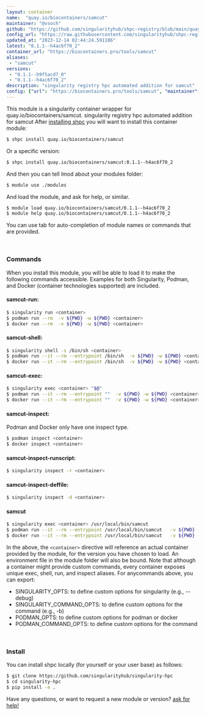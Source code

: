 ```yaml
---
layout: container
name:  "quay.io/biocontainers/samcut"
maintainer: "@vsoch"
github: "https://github.com/singularityhub/shpc-registry/blob/main/quay.io/biocontainers/samcut/container.yaml"
config_url: "https://raw.githubusercontent.com/singularityhub/shpc-registry/main/quay.io/biocontainers/samcut/container.yaml"
updated_at: "2023-12-14 02:44:24.591186"
latest: "0.1.1--h4ac6f70_2"
container_url: "https://biocontainers.pro/tools/samcut"
aliases:
 - "samcut"
versions:
 - "0.1.1--h9f5acd7_0"
 - "0.1.1--h4ac6f70_2"
description: "singularity registry hpc automated addition for samcut"
config: {"url": "https://biocontainers.pro/tools/samcut", "maintainer": "@vsoch", "description": "singularity registry hpc automated addition for samcut", "latest": {"0.1.1--h4ac6f70_2": "sha256:0200727e4f6e61131f6b47c9c529c7c8d31642fefab7fefe348437d57601fe9f"}, "tags": {"0.1.1--h9f5acd7_0": "sha256:73b9841040f07589bd6389ac9b4828a9ce419cec1c21f8fc9580c60606fa37be", "0.1.1--h4ac6f70_2": "sha256:0200727e4f6e61131f6b47c9c529c7c8d31642fefab7fefe348437d57601fe9f"}, "docker": "quay.io/biocontainers/samcut", "aliases": {"samcut": "/usr/local/bin/samcut"}}
---
```


This module is a singularity container wrapper for quay.io/biocontainers/samcut.
singularity registry hpc automated addition for samcut
After [installing shpc](#install) you will want to install this container module:


```bash
$ shpc install quay.io/biocontainers/samcut
```

Or a specific version:

```bash
$ shpc install quay.io/biocontainers/samcut:0.1.1--h4ac6f70_2
```

And then you can tell lmod about your modules folder:

```bash
$ module use ./modules
```

And load the module, and ask for help, or similar.

```bash
$ module load quay.io/biocontainers/samcut/0.1.1--h4ac6f70_2
$ module help quay.io/biocontainers/samcut/0.1.1--h4ac6f70_2
```

You can use tab for auto-completion of module names or commands that are provided.

<br>

### Commands

When you install this module, you will be able to load it to make the following commands accessible.
Examples for both Singularity, Podman, and Docker (container technologies supported) are included.

#### samcut-run:

```bash
$ singularity run <container>
$ podman run --rm  -v ${PWD} -w ${PWD} <container>
$ docker run --rm  -v ${PWD} -w ${PWD} <container>
```

#### samcut-shell:

```bash
$ singularity shell -s /bin/sh <container>
$ podman run --it --rm --entrypoint /bin/sh  -v ${PWD} -w ${PWD} <container>
$ docker run --it --rm --entrypoint /bin/sh  -v ${PWD} -w ${PWD} <container>
```

#### samcut-exec:

```bash
$ singularity exec <container> "$@"
$ podman run --it --rm --entrypoint ""  -v ${PWD} -w ${PWD} <container> "$@"
$ docker run --it --rm --entrypoint ""  -v ${PWD} -w ${PWD} <container> "$@"
```

#### samcut-inspect:

Podman and Docker only have one inspect type.

```bash
$ podman inspect <container>
$ docker inspect <container>
```

#### samcut-inspect-runscript:

```bash
$ singularity inspect -r <container>
```

#### samcut-inspect-deffile:

```bash
$ singularity inspect -d <container>
```


#### samcut

```bash
$ singularity exec <container> /usr/local/bin/samcut
$ podman run --it --rm --entrypoint /usr/local/bin/samcut   -v ${PWD} -w ${PWD} <container> -c " $@"
$ docker run --it --rm --entrypoint /usr/local/bin/samcut   -v ${PWD} -w ${PWD} <container> -c " $@"
```



In the above, the `<container>` directive will reference an actual container provided
by the module, for the version you have chosen to load. An environment file in the
module folder will also be bound. Note that although a container
might provide custom commands, every container exposes unique exec, shell, run, and
inspect aliases. For anycommands above, you can export:

 - SINGULARITY_OPTS: to define custom options for singularity (e.g., --debug)
 - SINGULARITY_COMMAND_OPTS: to define custom options for the command (e.g., -b)
 - PODMAN_OPTS: to define custom options for podman or docker
 - PODMAN_COMMAND_OPTS: to define custom options for the command

<br>

### Install

You can install shpc locally (for yourself or your user base) as follows:

```bash
$ git clone https://github.com/singularityhub/singularity-hpc
$ cd singularity-hpc
$ pip install -e .
```

Have any questions, or want to request a new module or version? [ask for help!](https://github.com/singularityhub/singularity-hpc/issues)
